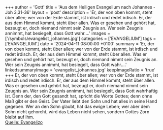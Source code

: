 +++
author = 'Gott'
title = 'Aus dem Heiligen Evangelium nach Johannes - Joh 3,31-36'
layout = 'post'
description = 'Er, der von oben kommt, steht über allen; wer von der Erde stammt, ist irdisch und redet irdisch. Er, der aus dem Himmel kommt, steht über allen. Was er gesehen und gehört hat, bezeugt er, doch niemand nimmt sein Zeugnis an. Wer sein Zeugnis annimmt, hat besiegelt, dass Gott wahr....'
images = ['/symbols/evangelist_johannes.jpg']
categories = ['EVANGELIUM']
tags = ['EVANGELIUM']
date = '2024-04-11 08:00:00 +0100'
summary = 'Er, der von oben kommt, steht über allen; wer von der Erde stammt, ist irdisch und redet irdisch. Er, der aus dem Himmel kommt, steht über allen. Was er gesehen und gehört hat, bezeugt er, doch niemand nimmt sein Zeugnis an. Wer sein Zeugnis annimmt, hat besiegelt, dass Gott wahr....'
linkedsummaryImage = 'evangelist_johannes.jpg'
keepImageRatio = 'true'
+++
Er, der von oben kommt, steht über allen; wer von der Erde stammt, ist irdisch und redet irdisch. Er, der aus dem Himmel kommt, steht über allen.
Was er gesehen und gehört hat, bezeugt er, doch niemand nimmt sein Zeugnis an.
Wer sein Zeugnis annimmt, hat besiegelt, dass Gott wahrhaftig ist.<!--more-->
Denn der, den Gott gesandt hat, spricht die Worte Gottes; denn ohne Maß gibt er den Geist.
Der Vater liebt den Sohn und hat alles in seine Hand gegeben.
Wer an den Sohn glaubt, hat das ewige Leben; wer aber dem Sohn nicht gehorcht, wird das Leben nicht sehen, sondern Gottes Zorn bleibt auf ihm.<br> [Quelle: Evangelizo](https://evangeliumtagfuertag.org/DE/gospel)